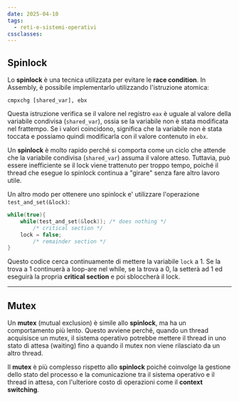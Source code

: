 ```yaml
---
date: 2025-04-10
tags:
  - reti-e-sistemi-operativi
cssclasses:
---
```

## Spinlock

Lo **spinlock** è una tecnica utilizzata per evitare le **race condition**. In Assembly, è possibile implementarlo utilizzando l'istruzione atomica:

```
cmpxchg [shared_var], ebx
```

Questa istruzione verifica se il valore nel registro `eax` è uguale al valore della variabile condivisa (`shared_var`), ossia se la variabile non è stata modificata nel frattempo. Se i valori coincidono, significa che la variabile non è stata toccata e possiamo quindi modificarla con il valore contenuto in `ebx`.

Un **spinlock** è molto rapido perché si comporta come un ciclo che attende che la variabile condivisa (`shared_var`) assuma il valore atteso. Tuttavia, può essere inefficiente se il lock viene trattenuto per troppo tempo, poiché il thread che esegue lo spinlock continua a "girare" senza fare altro lavoro utile.

Un altro modo per ottenere uno spinlock e' utilizzare l'operazione `test_and_set(&lock)`:

```c
while(true){
	while(test_and_set(&lock)); /* does nothing */
		/* critical section */
	lock = false;
		/* remainder section */
}
```

Questo codice cerca continuamente di mettere la variabile `lock` a 1.
Se la trova a 1 continuerà a loop-are nel while, se la trova a 0, la setterà ad 1 ed eseguirà la propria **critical section** e poi sbloccherà il lock.

---

## Mutex

Un **mutex** (mutual exclusion) è simile allo **spinlock**, ma ha un comportamento più lento. Questo avviene perché, quando un thread acquisisce un mutex, il sistema operativo potrebbe mettere il thread in uno stato di attesa (waiting) fino a quando il mutex non viene rilasciato da un altro thread.

Il **mutex** è più complesso rispetto allo **spinlock** poiché coinvolge la gestione dello stato del processo e la comunicazione tra il sistema operativo e il thread in attesa, con l'ulteriore costo di operazioni come il **context switching**.
